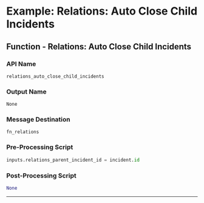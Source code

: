 <!--
    DO NOT MANUALLY EDIT THIS FILE
    THIS FILE IS AUTOMATICALLY GENERATED WITH resilient-sdk codegen
    Generated with resilient-sdk v49.1.51
-->

# Example: Relations: Auto Close Child Incidents

## Function - Relations: Auto Close Child Incidents

### API Name
`relations_auto_close_child_incidents`

### Output Name
`None`

### Message Destination
`fn_relations`

### Pre-Processing Script
```python
inputs.relations_parent_incident_id = incident.id

```

### Post-Processing Script
```python
None
```

---

